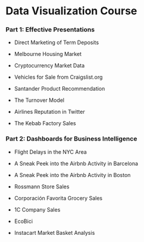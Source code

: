 # Data Visualization Course

### Part 1: Effective Presentations

* Direct Marketing of Term Deposits

* Melbourne Housing Market

* Cryptocurrency Market Data

* Vehicles for Sale from Craigslist.org

* Santander Product Recommendation

* The Turnover Model

* Airlines Reputation in Twitter

* The Kebab Factory Sales

### Part 2: Dashboards for Business Intelligence

* Flight Delays in the NYC Area

* A Sneak Peek into the Airbnb Activity in Barcelona

* A Sneak Peek into the Airbnb Activity in Boston

* Rossmann Store Sales

* Corporación Favorita Grocery Sales

* 1C Company Sales

* EcoBici

* Instacart Market Basket Analysis
